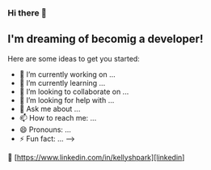 ### Hi there 👋

## I'm dreaming of becomig a developer!

Here are some ideas to get you started:

- 🔭 I’m currently working on ... 
- 🌱 I’m currently learning ...
- 👯 I’m looking to collaborate on ...
- 🤔 I’m looking for help with ...
- 💬 Ask me about ...
- 📫 How to reach me: ...
- 😄 Pronouns: ...
- ⚡ Fun fact: ...
-->

👔 [https://www.linkedin.com/in/kellyshpark][linkedin]

[linkedin]: https://www.linkedin.com/in/kellyshpark
